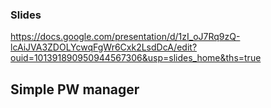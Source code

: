 ### Slides
https://docs.google.com/presentation/d/1zI_oJ7Rq9zQ-lcAiJVA3ZDOLYcwqFgWr6Cxk2LsdDcA/edit?ouid=101391890950944567306&usp=slides_home&ths=true
## Simple PW manager
